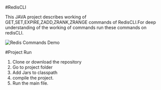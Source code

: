 #RedisCLI

This JAVA project describes working of GET,SET,EXPIRE,ZADD,ZRANK,ZRANGE commands of RedisCLI.For deep understanding of the working of commands run these commands on redisCLI.

![Redis Commands Demo](https://ibb.co/SrCLCZN)

#Project Run
1) Clone or download the repository
2) Go to project folder
3) Add Jars to classpath
4) compile the project.
5) Run the main file.
